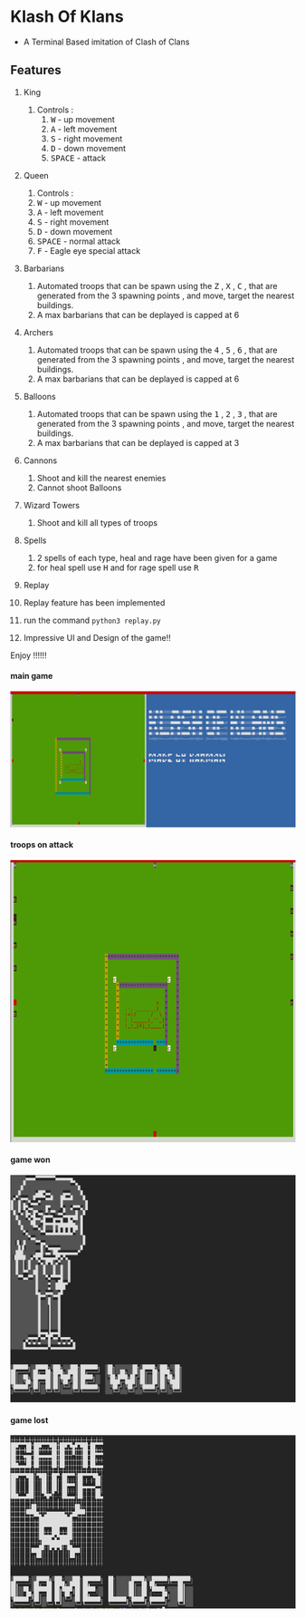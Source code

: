# Klash Of Klans 

- A Terminal Based imitation of Clash of Clans 

## Features

1. King 
   1. Controls : 
      1. <KBD>W</KBD> - up movement
      2. <KBD>A</KBD> - left movement
      3. <KBD>S</KBD> - right movement
      4. <KBD>D</KBD> - down movement
      5. <KBD>SPACE</KBD> - attack
2.  Queen 
    1.  Controls : 
      1. <KBD>W</KBD> - up movement
      2. <KBD>A</KBD> - left movement
      3. <KBD>S</KBD> - right movement
      4. <KBD>D</KBD> - down movement
      5. <KBD>SPACE</KBD> - normal attack
      6. <KBD>F</KBD> - Eagle eye special attack 

3. Barbarians 
   1. Automated troops that can be spawn using the <KBD>Z</KBD> , <KBD>X</KBD> , <KBD>C</KBD> , that are generated from the 3 spawning points , and move, target the nearest buildings.
   2. A max barbarians that can be deplayed is capped at 6 
   
4. Archers 
   1. Automated troops that can be spawn using the <KBD>4</KBD> , <KBD>5</KBD> , <KBD>6</KBD> , that are generated from the 3 spawning points , and move, target the nearest buildings.
   2. A max barbarians that can be deplayed is capped at 6 
   
5. Balloons 
   1. Automated troops that can be spawn using the <KBD>1</KBD> , <KBD>2</KBD> , <KBD>3</KBD> , that are generated from the 3 spawning points , and move, target the nearest buildings.
   2. A max barbarians that can be deplayed is capped at 3
   
6. Cannons
   1. Shoot and kill the nearest enemies
   2. Cannot shoot Balloons

7. Wizard Towers 
   1. Shoot and kill all types of troops 
8. Spells 
   1. 2 spells of each type, heal and rage have been given for a game 
   2. for heal spell use <KBD>H</KBD> and for rage spell use <KBD>R</KBD>
9.  Replay 
   1. Replay feature has been implemented 
   2. run the command  `python3 replay.py`
10. Impressive UI and Design of the game!!

Enjoy !!!!!!

#### main game
<img src ="src/images/maingame.png" alt ="game">

#### troops on attack

<img src ="src/images/barbs.png" alt ="barbs">

#### game won

<img src ="src/images/gamewon.png" alt ="won">

#### game lost
<img src ="src/images/gamelost.png" alt ="lost">

#
